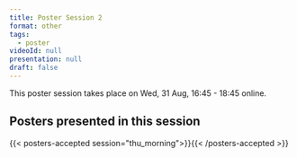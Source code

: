 ```yaml
---
title: Poster Session 2
format: other
tags:
  - poster
videoId: null
presentation: null
draft: false
---
```

This poster session takes place on Wed, 31 Aug, 16:45 - 18:45 online.
<!--
[meetanyway](/participate/#poster-sessions).

Click link for
{{< button-link icon="direction" label="instructions for authors of accepted posters" url="/online-conference/#instructions-for-authors-of-accepted-posters" target="_blank" >}}

Download a {{< button-link label="zip-archive" url="https://surfdrive.surf.nl/files/index.php/s/fdA5dzPllmwnOBn/download" icon="tar" target="_blank">}} of all posters.
-->
<!--## Posters presented in this session
coming soon-->

## Posters presented in this session
{{< posters-accepted session="thu_morning">}}{{< /posters-accepted >}}
